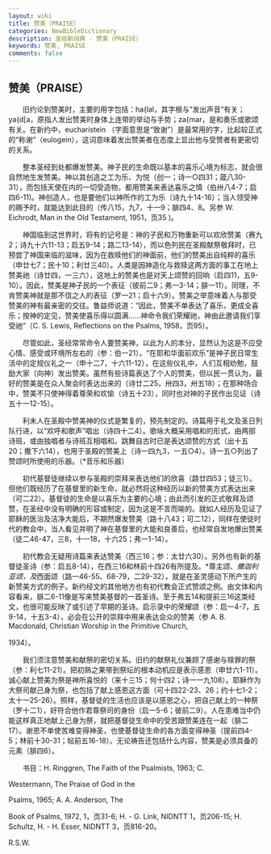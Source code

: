 ```yaml
---
layout: wiki
title: 赞美（PRAISE）
categories: NewBibleDictionary
description: 圣经新词典 - 赞美（PRAISE）
keywords: 赞美, PRAISE
comments: false
---
```


## 赞美（PRAISE）

　　旧约论到赞美时，主要的用字包括：ha{lal，其字根与“发出声音”有关；ya{d[a，原指人发出赞美时身体上连带的举动与手势；za{mar，是和奏乐或歌颂有关。在新约中，eucharistein （字面意思是“致谢”）是最常用的字，比起较正式的“称谢”（eulogein），这词意味着发出赞美者在态度上显出他与受赞者有更密切的关系。

　　整本圣经到处都爆发赞美。神子民的生命既以基本的喜乐心境为标志，就会很自然地生发赞美。神以其创造之工为乐、为悦（创一；诗一○四31；箴八30-31），而包括天使在内的一切受造物，都用赞美来表达喜乐之情（伯卅八4-7；启四6-11)。神创造人，也是要他们以神所作的工为乐（诗九十14-16）；当人领受神的赐予时，就能达到此目的（传八15，九7，十一9；腓四4、8。另参 W. Eichrodt, Man in the Old Testament, 1951，页35 )。

　　神国临到这世界时，将有的记号是：神的子民和万物重新可以欢欣赞美（赛九2；诗九十六11-13；启五9-14；路二13-14），而以色列民在圣殿献祭敬拜时，已预尝了神国来临的滋味，因为在救赎他们的神面前，他们的赞美出自纯粹的喜乐（申廿七7；民十10；利廿三40）。人类是因神造化与救赎这两方面的事工在地上赞美祂（诗廿四，一三六），这地上的赞美也是对天上颂赞的回响（启四11，五9-10）。因此，赞美是神子民的一个表征（彼前二9；弗一3-14；腓一11）。同理，不肯赞美神就是那不信之人的表征（罗一21；启十六9）。赞美之举意味着人与那受赞美的神有最亲密的交往。鲁益师说道：“因此，赞美不单表达了喜乐，更成全喜乐；按神的定见，赞美使喜乐得以圆满……神命令我们荣耀祂，神由此邀请我们享受祂”（C. S. Lewis, Reflections on the Psalms, 1958，页95）。

　　尽管如此，圣经常常命令人要赞美神，以此为人的本分，显然认为这是不应受心情、感受或环境所左右的（参：伯一21）。“在耶和华面前欢乐”是神子民日常生活中的定规仪礼之一（申十二7，十六11-12），在这些仪礼中，人们互相劝勉，鼓励大家〔向神〕发出赞美。虽然有些诗篇表达了个人的赞美，但以民一贯认为，最好的赞美是在众人聚会时表达出来的（诗廿二25，卅四3，卅五18）；在那种场合中，赞美不只使神得着尊荣和欢愉（诗五十23），同时也对神的子民作出见证（诗五十一12-15）。

　　利未人在圣殿中赞美神的仪式是繁复的，预先制定的。诗篇用于礼文及圣日列队行进，以“欢呼和歌声”唱出（诗四十二4）。歌咏大概采用唱和的形式，由两部诗班，或由独唱者与诗班互相唱和。跳舞自古时已是表达颂赞的方式（出十五20；撒下六14），也用于圣殿的赞美上（诗一四九3，一五○4）。诗一五○列出了赞颂时所使用的乐器。（*音乐和乐器）

　　初代基督徒继续以参与圣殿的崇拜来表达他们的欣喜（路廿四53；徒三1）。但他们既经历了在基督里的新生命，就必然将这种经历以新的赞美方式表达出来（可二22）。基督徒的生命是以喜乐为主要的心境；由此而引发的正式敬拜及颂赞，在圣经中没有明确的形容或制定，因为这是不言而喻的。就如人经历及见证了耶稣的医治及洁净大能后，不期然爆发赞美（路十八43；可二12），同样在使徒时代的教会中，当人看见并明了神在基督里的大能和良善后，也经常自发地爆出赞美（徒二46-47，三8，十一18，十六25；弗一1-14）。

　　初代教会无疑用诗篇来表达赞美（西三16；参：太廿六30）。另外也有新的基督徒圣诗（参：启五8-14），在西三16和林前十四26有所提及。*尊主颂、*撒迦利亚颂，及*西面颂（路一46-55、68-79，二29-32），就是在圣灵感动下所产生的新赞美方式的例子。新约经文的其他地方也有初代教会正式赞颂之例。由文体和内容看来，腓二6-11像是写来赞美基督的一首圣诗。至于弗五14和提前三16这类经文，也很可能反映了或引述了早期的圣诗。启示录中的荣耀颂（参：启一4-7，五9-14，十五3-4），必会在公开的崇拜中用来表达会众的赞美（参 A. B. Macdonald, Christian Worship in the Primitive Church,

1934）。

　　我们须注意赞美和献祭的密切关系。旧约的献祭礼仪兼顾了感谢与赎罪的祭（参：利七11-21）。把初熟之果带到祭坛的根本动机应是表示感恩（申廿六1-11）。诚心献上赞美为祭是神所喜悦的（来十三15；何十四2；诗一一九108）。耶稣作为大祭司献己身为祭，也包括了献上感恩这方面（可十四22-23、26；约十七1-2；太十一25-26）。照样，基督徒的生活也应该是以感恩之心，把自己献上的一种祭（罗十二1），好符合他作君尊祭司的身份（启一5-6；彼前二9）。人在患难当中仍能这样真正地献上己身为祭，就把基督徒生命中的受苦跟赞美连在一起（腓二17）。谢恩不单使苦难变得神圣，也使基督徒生命的各方面变得神圣（提前四4-5；林前十30-31；帖前五16-18）。无论祷告还包括什么内容，赞美是必须具备的元素（腓四6）。

　　书目：H. Ringgren, The Faith of the Psalmists, 1963; C.

Westermann, The Praise of God in the

Psalms, 1965; A. A. Anderson, The

Book of Psalms, 1972, 1，页31-6; H. - G. Link, NIDNTT 1，页206-15; H. Schultz, H. - H. Esser, NIDNTT 3，页816-20。

R.S.W.








